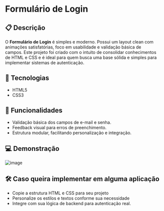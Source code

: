 # Formulário de Login

## 📋 Descrição

O **Formulário de Login** é simples e moderno. Possui um layout clean com animações satisfatórias, foco em usabilidade e validação básica de campos.
Este projeto foi criado com o intuito de consolidar conhecimentos de HTML e CSS e é ideal para quem busca uma base sólida e simples para implementar sistemas de autenticação.

## 🚀 Tecnologias

- HTML5
- CSS3

## 🎯 Funcionalidades

- Validação básica dos campos de e-mail e senha.
- Feedback visual para erros de preenchimento.
- Estrutura modular, facilitando personalização e integração.

## 💻 Demonstração

![image](https://github.com/user-attachments/assets/d56478e4-6f52-4311-b361-3412512ccfa1)


## 🛠️ Caso queira implementar em alguma aplicação
- Copie a estrutura HTML e CSS para seu projeto
- Personalize os estilos e textos conforme sua necessidade
- Integre com sua lógica de backend para autenticação real.
